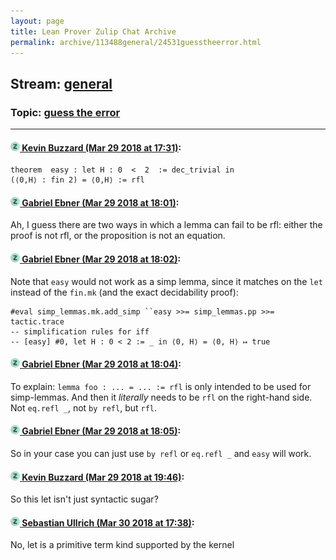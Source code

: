 ```yaml
---
layout: page
title: Lean Prover Zulip Chat Archive 
permalink: archive/113488general/24531guesstheerror.html
---
```


## Stream: [general](index.html)
### Topic: [guess the error](24531guesstheerror.html)

---

#### [![Click to go to Zulip](../../assets/img/zulip2.png) Kevin Buzzard (Mar 29 2018 at 17:31)](https://leanprover.zulipchat.com/#narrow/stream/113488-general/topic/guess%20the%20error/near/124371146):
```
theorem  easy : let H : 0  <  2  := dec_trivial in
(⟨0,H⟩ : fin 2) = ⟨0,H⟩ := rfl
```

#### [![Click to go to Zulip](../../assets/img/zulip2.png) Gabriel Ebner (Mar 29 2018 at 18:01)](https://leanprover.zulipchat.com/#narrow/stream/113488-general/topic/guess%20the%20error/near/124372404):
Ah, I guess there are two ways in which a lemma can fail to be rfl: either the proof is not rfl, or the proposition is not an equation.

#### [![Click to go to Zulip](../../assets/img/zulip2.png) Gabriel Ebner (Mar 29 2018 at 18:02)](https://leanprover.zulipchat.com/#narrow/stream/113488-general/topic/guess%20the%20error/near/124372463):
Note that `easy` would not work as a simp lemma, since it matches on the `let` instead of the `fin.mk` (and the exact decidability proof):
```lean
#eval simp_lemmas.mk.add_simp ``easy >>= simp_lemmas.pp >>= tactic.trace
-- simplification rules for iff
-- [easy] #0, let H : 0 < 2 := _ in ⟨0, H⟩ = ⟨0, H⟩ ↦ true
```

#### [![Click to go to Zulip](../../assets/img/zulip2.png) Gabriel Ebner (Mar 29 2018 at 18:04)](https://leanprover.zulipchat.com/#narrow/stream/113488-general/topic/guess%20the%20error/near/124372537):
To explain: `lemma foo : ... = ... := rfl` is only intended to be used for simp-lemmas.  And then it *literally* needs to be `rfl` on the right-hand side.  Not `eq.refl _`, not `by refl`, but `rfl`.

#### [![Click to go to Zulip](../../assets/img/zulip2.png) Gabriel Ebner (Mar 29 2018 at 18:05)](https://leanprover.zulipchat.com/#narrow/stream/113488-general/topic/guess%20the%20error/near/124372551):
So in your case you can just use `by refl` or `eq.refl _` and `easy` will work.

#### [![Click to go to Zulip](../../assets/img/zulip2.png) Kevin Buzzard (Mar 29 2018 at 19:46)](https://leanprover.zulipchat.com/#narrow/stream/113488-general/topic/guess%20the%20error/near/124376162):
So this let isn't just syntactic sugar?

#### [![Click to go to Zulip](../../assets/img/zulip2.png) Sebastian Ullrich (Mar 30 2018 at 17:38)](https://leanprover.zulipchat.com/#narrow/stream/113488-general/topic/guess%20the%20error/near/124417030):
No, let is a primitive term kind supported by the kernel

